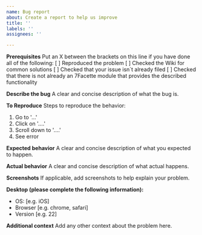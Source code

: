 ```yaml
---
name: Bug report
about: Create a report to help us improve
title: ''
labels: ''
assignees: ''

---
```


**Prerequisites**
Put an X between the brackets on this line if you have done all of the following:
[ ] Reproduced the problem
[ ] Checked the Wiki for common solutions
[ ] Checked that your issue isn`t already filed
[ ] Checked that there is not already an 7Facette module that provides the described functionality

**Describe the bug**
A clear and concise description of what the bug is.

**To Reproduce**
Steps to reproduce the behavior:
1. Go to '...'
2. Click on '....'
3. Scroll down to '....'
4. See error

**Expected behavior**
A clear and concise description of what you expected to happen.

**Actual behavior**
A clear and concise description of what actual happens.

**Screenshots**
If applicable, add screenshots to help explain your problem.

**Desktop (please complete the following information):**
 - OS: [e.g. iOS]
 - Browser [e.g. chrome, safari]
 - Version [e.g. 22]

**Additional context**
Add any other context about the problem here.

